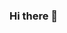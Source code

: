 ### Hi there 👋

<!--
**LeonardoJoseBS/LeonardoJoseBS** is a ✨ _special_ ✨ repository because its `README.md` (this file) appears on your GitHub profile.

Here are some ideas to get you started:

- 🔭 I’m currently working on Eletronic Security 
- 🌱 I’m currently learning Python
- 👯 I’m looking to collaborate on Python
- 🤔 I’m looking for help with Python
- 💬 Ask me about everything
- 📫 How to reach me: instagram/leoyosef
- 😄 Pronouns: he
- ⚡ Fun fact: I like parties, music, traveling, games, football, series, movies and in my free time programming hahaha
-->

